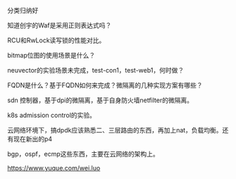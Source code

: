 分类归纳好



知道创宇的Waf是采用正则表达式吗？

RCU和RwLock读写锁的性能对比。

bitmap位图的使用场景是什么？

neuvector的实验场景未完成，test-con1，test-web1，何时做？

FQDN是什么？基于FQDN如何来完成？微隔离的几种实现方案有哪些？

sdn 控制器，基于dpi的微隔离，基于自身防火墙netfilter的微隔离。



k8s admission control的实验。



云网络环境下，搞dpdk应该熟悉二、三层路由的东西，再加上nat，负载均衡。还有现在新出的p4

bgp，ospf，ecmp这些东西，主要在云网络的架构上。



https://www.yuque.com/wei.luo